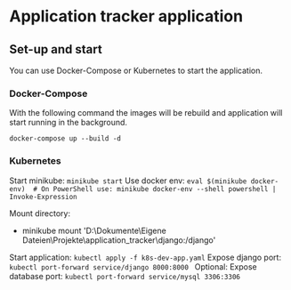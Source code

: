 # Application tracker application

## Set-up and start
You can use Docker-Compose or Kubernetes to start the application.
### Docker-Compose
With the following command the images will be rebuild and application will start running in the background.

``docker-compose up --build -d``

### Kubernetes
Start minikube: ``minikube start``
Use docker env: ``eval $(minikube docker-env)  # On PowerShell use: minikube docker-env --shell powershell | Invoke-Expression``

Mount directory:
- minikube mount 'D:\Dokumente\Eigene Dateien\Projekte\application_tracker\django:/django'

Start application: ``kubectl apply -f k8s-dev-app.yaml``
Expose django port: ``kubectl port-forward service/django 8000:8000 ``
Optional: Expose database port: ``kubectl port-forward service/mysql 3306:3306 ``

